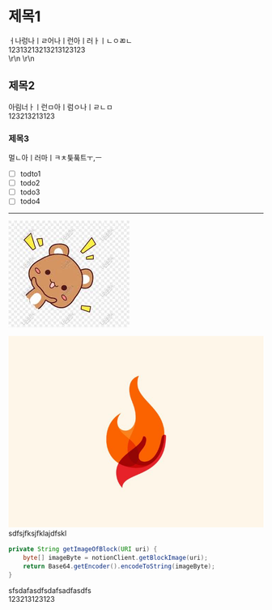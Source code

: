 # 제목1  
ㅓ나렁나ㅣㄹ어나ㅣ런아ㅣ러ㅏㅣㄴㅇㄻㄴ  
12313213213213123123  
\r\n
\r\n
## 제목2  
아림너ㅏㅣ런ㅁ아ㅣ럼ㅇ나ㅣㄹㄴㅁ  
123213213123  
### 제목3  
멀ㄴ아ㅣ러마ㅣㅋㅊ틏풐트ㅜ,ㅡ  
  
- [ ] todto1  
- [ ] todo2  
- [ ] todo3  
- [ ] todo4  
  
---  
![TIL_IMAGE](../resources/images/3e6c635e-dbdd-448d-ab42-4425c3a3bad6-demo_image.jpg)  
  
  
![TIL_IMAGE](../resources/images/5a689860-225b-4b46-ad08-5b653083165c-퐈이여!.jpeg)  
sdfsjfksjfklajdfskl  
  
```java  
private String getImageOfBlock(URI uri) {
    byte[] imageByte = notionClient.getBlockImage(uri);
    return Base64.getEncoder().encodeToString(imageByte);
}  
```  
sfsdafasdfsdafsadfasdfs  
123213123123  
